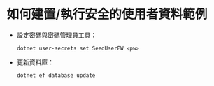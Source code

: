 # <a name="how-to-buildrun-secure-user-data-sample"></a>如何建置/執行安全的使用者資料範例

* 設定密碼與密碼管理員工具：

  `dotnet user-secrets set SeedUserPW <pw>`

* 更新資料庫：

    `dotnet ef database update`
